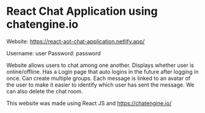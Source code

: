 # React Chat Application using chatengine.io

Website: https://react-aot-chat-application.netlify.app/  

Username: user
Password: password

Website allows users to chat among one another.
Displays whether user is online/offline.
Has a Login page that auto logins in the future after logging in once.
Can create multiple groups.
Each message is linked to an avatar of the user to make it easier to identify which user has sent the message.
We can also delete the chat room.

This website was made using React JS and https://chatengine.io/
